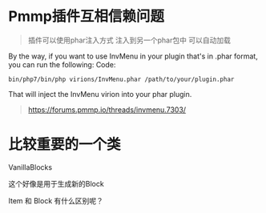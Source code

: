 # Pmmp插件互相信赖问题
> 插件可以使用phar注入方式 注入到另一个phar包中 可以自动加载

By the way, if you want to use InvMenu in your plugin that's in .phar format, you can run the following:
Code:

```
bin/php7/bin/php virions/InvMenu.phar /path/to/your/plugin.phar
```

That will inject the InvMenu virion into your phar plugin.

> https://forums.pmmp.io/threads/invmenu.7303/


# 比较重要的一个类

VanillaBlocks

这个好像是用于生成新的Block

Item 和 Block 有什么区别呢？